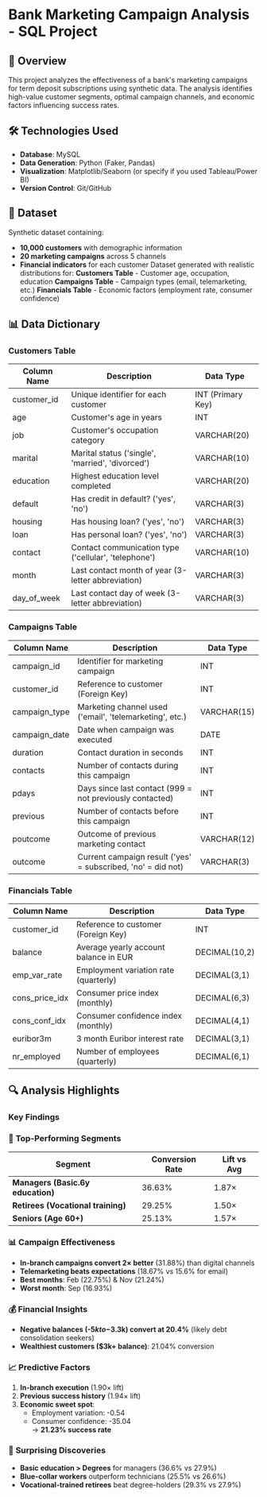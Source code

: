 # Bank Marketing Campaign Analysis - SQL Project
## 📌 Overview
This project analyzes the effectiveness of a bank's marketing campaigns for term deposit subscriptions using synthetic data. The analysis identifies high-value customer segments, optimal campaign channels, and economic factors influencing success rates.

## 🛠️ Technologies Used
- **Database**: MySQL
- **Data Generation**: Python (Faker, Pandas)
- **Visualization**: Matplotlib/Seaborn (or specify if you used Tableau/Power BI)
- **Version Control**: Git/GitHub

## 📂 Dataset
Synthetic dataset containing:
- **10,000 customers** with demographic information
- **20 marketing campaigns** across 5 channels
- **Financial indicators** for each customer
Dataset generated with realistic distributions for:
   ****Customers Table**** - Customer age, occupation, education
   ****Campaigns Table**** - Campaign types (email, telemarketing, etc.)
   ****Financials Table**** - Economic factors (employment rate, consumer confidence)

## 📊 Data Dictionary

### Customers Table
| Column Name | Description | Data Type |
|-------------|-------------|-----------|
| customer_id | Unique identifier for each customer | INT (Primary Key) |
| age | Customer's age in years | INT |
| job | Customer's occupation category | VARCHAR(20) |
| marital | Marital status ('single', 'married', 'divorced') | VARCHAR(10) |
| education | Highest education level completed | VARCHAR(20) |
| default | Has credit in default? ('yes', 'no') | VARCHAR(3) |
| housing | Has housing loan? ('yes', 'no') | VARCHAR(3) |
| loan | Has personal loan? ('yes', 'no') | VARCHAR(3) |
| contact | Contact communication type ('cellular', 'telephone') | VARCHAR(10) |
| month | Last contact month of year (3-letter abbreviation) | VARCHAR(3) |
| day_of_week | Last contact day of week (3-letter abbreviation) | VARCHAR(3) |

### Campaigns Table
| Column Name | Description | Data Type |
|-------------|-------------|-----------|
| campaign_id | Identifier for marketing campaign | INT |
| customer_id | Reference to customer (Foreign Key) | INT |
| campaign_type | Marketing channel used ('email', 'telemarketing', etc.) | VARCHAR(15) |
| campaign_date | Date when campaign was executed | DATE |
| duration | Contact duration in seconds | INT |
| contacts | Number of contacts during this campaign | INT |
| pdays | Days since last contact (999 = not previously contacted) | INT |
| previous | Number of contacts before this campaign | INT |
| poutcome | Outcome of previous marketing contact | VARCHAR(12) |
| outcome | Current campaign result ('yes' = subscribed, 'no' = did not) | VARCHAR(3) |

### Financials Table
| Column Name | Description | Data Type |
|-------------|-------------|-----------|
| customer_id | Reference to customer (Foreign Key) | INT |
| balance | Average yearly account balance in EUR | DECIMAL(10,2) |
| emp_var_rate | Employment variation rate (quarterly) | DECIMAL(3,1) |
| cons_price_idx | Consumer price index (monthly) | DECIMAL(6,3) |
| cons_conf_idx | Consumer confidence index (monthly) | DECIMAL(4,1) |
| euribor3m | 3 month Euribor interest rate | DECIMAL(3,1) |
| nr_employed | Number of employees (quarterly) | DECIMAL(6,1) |


## 🔍 Analysis Highlights

### Key Findings

### 🎯 **Top-Performing Segments**
| Segment | Conversion Rate | Lift vs Avg |
|---------|-----------------|-------------|
| **Managers (Basic.6y education)** | 36.63% | 1.87× |
| **Retirees (Vocational training)** | 29.25% | 1.50× |
| **Seniors (Age 60+)** | 25.13% | 1.57× |

### 📊 **Campaign Effectiveness**
- **In-branch campaigns convert 2× better** (31.88%) than digital channels  
- **Telemarketing beats expectations** (18.67% vs 15.6% for email)  
- **Best months**: Feb (22.75%) & Nov (21.24%)  
- **Worst month**: Sep (16.93%)  

### 💰 **Financial Insights**
- **Negative balances (-$5k to -$3.3k) convert at 20.4%** (likely debt consolidation seekers)  
- **Wealthiest customers ($3k+ balance)**: 21.04% conversion  

### 📈 **Predictive Factors**
1. **In-branch execution** (1.90× lift)  
2. **Previous success history** (1.94× lift)  
3. **Economic sweet spot**:  
   - Employment variation: -0.54  
   - Consumer confidence: -35.04  
   → **21.23% success rate**  

### 🧩 **Surprising Discoveries**
- **Basic education > Degrees** for managers (36.6% vs 27.9%)  
- **Blue-collar workers** outperform technicians (25.5% vs 26.6%)  
- **Vocational-trained retirees** beat degree-holders (29.3% vs 27.9%)  

